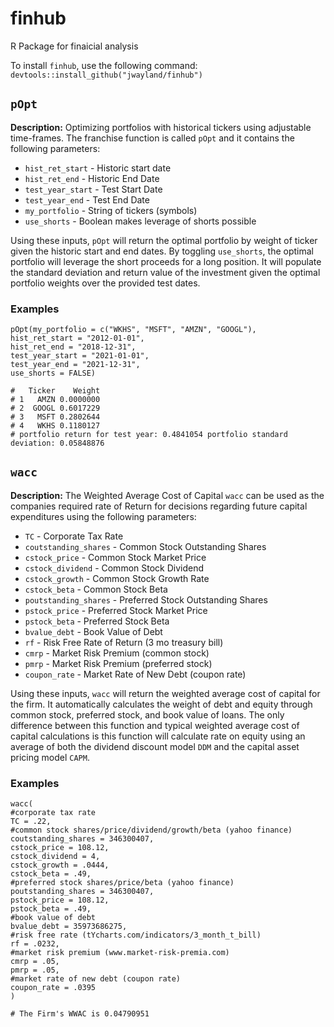 # finhub
R Package for finaicial analysis

To install `finhub`, use the following command:
`devtools::install_github("jwayland/finhub")`

## `pOpt`

**Description:** Optimizing portfolios with historical tickers using adjustable time-frames. The franchise function is called `pOpt` and it contains the following parameters:

* `hist_ret_start` - Historic start date
* `hist_ret_end` - Historic End Date
* `test_year_start` - Test Start Date
* `test_year_end` - Test End Date
* `my_portfolio` - String of tickers (symbols)
* `use_shorts` - Boolean makes leverage of shorts possible

Using these inputs, `pOpt` will return the optimal portfolio by weight of ticker given the historic start and end dates. By toggling `use_shorts`, the optimal portfolio will leverage the short proceeds for a long position. It will populate the standard deviation and return value of the investment given the optimal portfolio weights over the provided test dates. 

### Examples

```
pOpt(my_portfolio = c("WKHS", "MSFT", "AMZN", "GOOGL"),
hist_ret_start = "2012-01-01",
hist_ret_end = "2018-12-31",
test_year_start = "2021-01-01",
test_year_end = "2021-12-31",
use_shorts = FALSE)
```
```
#   Ticker    Weight
# 1   AMZN 0.0000000
# 2  GOOGL 0.6017229
# 3   MSFT 0.2802644
# 4   WKHS 0.1180127
# portfolio return for test year: 0.4841054 portfolio standard deviation: 0.05848876
```

## `wacc`

**Description:** The Weighted Average Cost of Capital `wacc` can be used as the companies required rate of Return for decisions regarding future capital expenditures using the following parameters:

* `TC` - Corporate Tax Rate
* `coutstanding_shares` - Common Stock Outstanding Shares
* `cstock_price` - Common Stock Market Price
* `cstock_dividend` - Common Stock Dividend
* `cstock_growth` - Common Stock Growth Rate
* `cstock_beta` - Common Stock Beta
* `poutstanding_shares` - Preferred Stock Outstanding Shares
* `pstock_price` - Preferred Stock Market Price
* `pstock_beta` - Preferred Stock Beta
* `bvalue_debt` - Book Value of Debt
* `rf` - Risk Free Rate of Return (3 mo treasury bill)
* `cmrp` - Market Risk Premium (common stock) 
* `pmrp` - Market Risk Premium (preferred stock) 
* `coupon_rate` - Market Rate of New Debt (coupon rate)

Using these inputs, `wacc` will return the weighted average cost of capital for the firm. It automatically calculates the weight of debt and equity through common stock, preferred stock, and book value of loans. The only difference between this function and typical weighted average cost of capital calculations is this function will calculate rate on equity using an average of both the dividend discount model `DDM` and the capital asset pricing model `CAPM`.

### Examples

```
wacc(
#corporate tax rate
TC = .22,
#common stock shares/price/dividend/growth/beta (yahoo finance)
coutstanding_shares = 346300407,
cstock_price = 108.12,
cstock_dividend = 4,
cstock_growth = .0444,
cstock_beta = .49,
#preferred stock shares/price/beta (yahoo finance)
poutstanding_shares = 346300407,
pstock_price = 108.12,
pstock_beta = .49,
#book value of debt
bvalue_debt = 35973686275,
#risk free rate (tYcharts.com/indicators/3_month_t_bill)
rf = .0232,
#market risk premium (www.market-risk-premia.com)
cmrp = .05,
pmrp = .05,
#market rate of new debt (coupon rate)
coupon_rate = .0395
)
```
```
# The Firm's WWAC is 0.04790951
```